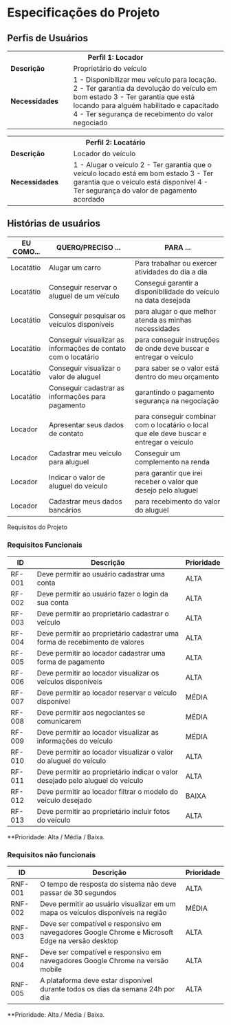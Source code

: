 # Especificações do Projeto


## Perfis de Usuários

<table>
<tbody>
<tr>
<th colspan="2">Perfil 1: Locador </th>
</tr>
<tr>
<td width="150px"><b>Descrição</b></td>
<td width="600px">
Proprietário do veículo 
</td>
</tr>
<tr>
<td><b>Necessidades</b></td>
<td>
1 - Disponibilizar meu veículo para locação.
2 - Ter garantia da devolução do veículo em bom estado 
3 - Ter garantia que está locando para alguém habilitado e capacitado
4 - Ter segurança de recebimento do valor negociado
</td>
</tr>
</tbody>
</table>

<table>
<tbody>
<tr>
<th colspan="2">Perfil 2: Locatário </th>
</tr>
<tr>
<td width="150px"><b>Descrição</b></td>
<td width="600px">
Locador do veículo
</td>
</tr>
<tr>
<td><b>Necessidades</b></td>
<td>
1 - Alugar o veículo
2 - Ter garantia que o veículo locado está em bom estado
3 - Ter garantia que o veículo está disponível
4 - Ter segurança do valor de pagamento acordado
</td>
</tr>
</tbody>
</table>

## Histórias de usuários

|EU COMO...| QUERO/PRECISO ...|PARA ...|
|--------------------|------------------------------------|----------------------------------------|
| Locatátio | Alugar um carro | Para trabalhar ou exercer atividades do dia a dia |
| Locatátio | Conseguir reservar o aluguel de um veículo | Consegui garantir a disponibilidade do veículo na data desejada |
| Locatátio | Conseguir pesquisar os veículos disponíveis | para alugar o que melhor atenda as minhas necessidades |
| Locatátio | Conseguir visualizar as informações de contato com o locatário | para conseguir instruções de onde deve buscar e entregar o veículo |
| Locatátio | Conseguir visualizar o valor de aluguel | para saber se o valor está dentro do meu orçamento |
| Locatátio | Conseguir cadastrar as informações para pagamento | garantindo o pagamento segurança na negociação |
| Locador | Apresentar seus dados de contato | para conseguir combinar com o locatário o local que ele deve buscar e entregar o veículo |
| Locador | Cadastrar meu veículo para aluguel | Conseguir um complemento na renda |
| Locador | Indicar o valor de aluguel do veículo |  para garantir que irei receber o valor que desejo pelo aluguel |
| Locador | Cadastrar meus dados bancários | para recebimento do valor do aluguel |

Requisitos do Projeto

### Requisitos Funcionais

|ID    | Descrição   | Prioridade |
|------|-----------------------------------------|----|
|RF-001| Deve permitir ao usuário cadastrar uma conta | ALTA | 
|RF-002| Deve permitir ao usuário fazer o login da sua conta   | ALTA |
|RF-003| Deve permitir ao proprietário cadastrar o veículo   | ALTA |
|RF-004| Deve permitir ao proprietário cadastrar uma forma de recebimento de valores   | ALTA |
|RF-005| Deve permitir ao locador cadastrar uma forma de pagamento   | ALTA |
|RF-006| Deve permitir ao locador visualizar os veículos disponíveis   | ALTA |
|RF-007| Deve permitir ao locador reservar o veículo disponível   | MÉDIA |
|RF-008| Deve permitir aos negociantes se comunicarem   | MÉDIA |
|RF-009| Deve permitir ao locador visualizar as informações do veículo   | MÉDIA |
|RF-010| Deve permitir ao locador visualizar o valor do aluguel do veículo   | ALTA |
|RF-011| Deve permitir ao proprietário indicar o valor desejado pelo aluguel do veículo   | ALTA |
|RF-012| Deve permitir ao locador filtrar o modelo do veículo desejado   | BAIXA |
|RF-013| Deve permitir ao proprietário incluir fotos do veículo   | ALTA |

**Prioridade: Alta / Média / Baixa. 

### Requisitos não funcionais

|ID    | Descrição   | Prioridade |
|------|-----------------------------------------|----|
|RNF-001| O tempo de resposta do sistema não deve passar de 30 segundos | ALTA | 
|RNF-002| Deve permitir ao usuário visualizar em um mapa os veículos disponíveis na região   | MÉDIA |
|RNF-003| Deve ser compatível e responsivo em navegadores Google Chrome e Microsoft Edge na versão desktop   | ALTA |
|RNF-004| Deve ser compatível e responsivo em navegadores Google Chrome na versão mobile   | ALTA |
|RNF-005| A plataforma deve estar disponível durante todos os dias da semana 24h por dia   | ALTA |

**Prioridade: Alta / Média / Baixa. 

